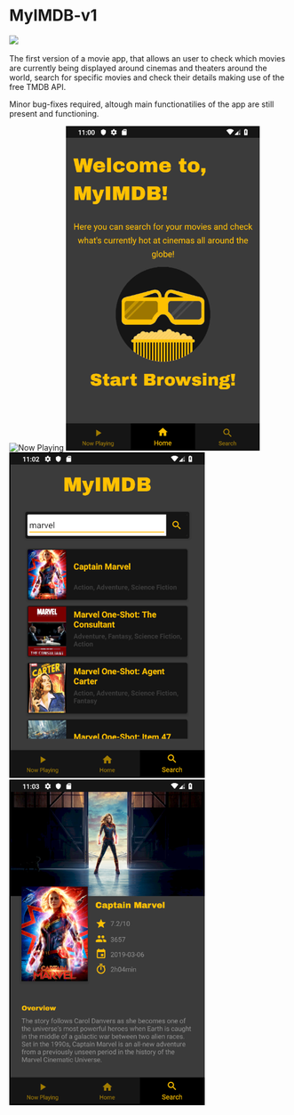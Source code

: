 # MyIMDB-v1
![](https://img.shields.io/badge/version-v1.0-blue.svg)

The first version of a movie app, that allows an user to check which movies are currently being displayed around cinemas and theaters around the world, search for specific movies and check their details making use of the free TMDB API.

Minor bug-fixes required, altough main functionatilies of the app are still present and functioning.

![Now Playing](https://raw.githubusercontent.com/joao10martins/MyIMDB-v1/blob/master/screens/now_playing_screen.png) 
![Home](screens/home_screen.png) 
![Search](screens/search_screen.png) 
![Details](screens/details_screen.png)


